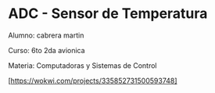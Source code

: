 # ADC - Sensor de Temperatura


Alumno: cabrera martin

Curso: 6to 2da avionica

Materia: Computadoras y Sistemas de Control

[https://wokwi.com/projects/335852731500593748]
